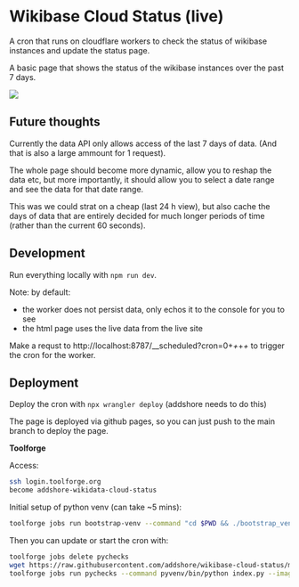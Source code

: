 # Wikibase Cloud Status (live)

A cron that runs on cloudflare workers to check the status of wikibase instances and update the status page.

A basic page that shows the status of the wikibase instances over the past 7 days.

![](https://i.imgur.com/4t5q9Wx.png)

## Future thoughts

Currently the data API only allows access of the last 7 days of data. (And that is also a large ammount for 1 request).

The whole page should become more dynamic, allow you to reshap the data etc, but more importantly, it should allow you to select a date range and see the data for that date range.

This was we could strat on a cheap (last 24 h view), but also cache the days of data that are entirely decided for much longer periods of time (rather than the current 60 seconds).

## Development

Run everything locally with `npm run dev`.

Note: by default:
 - the worker does not persist data, only echos it to the console for you to see
 - the html page uses the live data from the live site

Make a requst to http://localhost:8787/__scheduled?cron=0+*+*+*+* to trigger the cron for the worker.

## Deployment

Deploy the cron with `npx wrangler deploy` (addshore needs to do this)

The page is deployed via github pages, so you can just push to the main branch to deploy the page.

**Toolforge**

Access:

```sh
ssh login.toolforge.org
become addshore-wikidata-cloud-status
```

Initial setup of python venv (can take ~5 mins):

```sh
toolforge jobs run bootstrap-venv --command "cd $PWD && ./bootstrap_venv.sh" --image python3.11 --wait
```

Then you can update or start the cron with:

```sh
toolforge jobs delete pychecks
wget https://raw.githubusercontent.com/addshore/wikibase-cloud-status/main/toolforge/py/index.py
toolforge jobs run pychecks --command pyvenv/bin/python index.py --image python3.11 --continuous
```